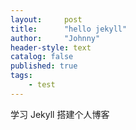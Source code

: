 ```yaml
---
layout:     post
title:      "hello jekyll"
author:     "Johnny"
header-style: text
catalog: false
published: true
tags:
    - test
---
```



学习 Jekyll 搭建个人博客